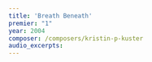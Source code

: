 ```yaml
---
title: 'Breath Beneath'
premier: "1"
year: 2004
composer: /composers/kristin-p-kuster
audio_excerpts: 
---
```

